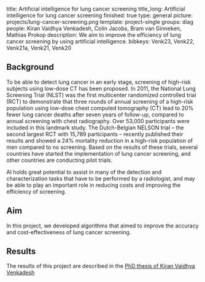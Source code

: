 title: Artificial intelligence for lung cancer screening
title_long: Artificial intelligence for lung cancer screening
finished: true
type: general
picture: projects/lung-cancer-screening.png
template: project-single
groups: diag
people: Kiran Vaidhya Venkadesh, Colin Jacobs, Bram van Ginneken, Mathias Prokop
description: We aim to improve the efficiency of lung cancer screening by using artificial intelligence. 
bibkeys: Venk23, Venk22, Venk21a, Venk21, Venk20

## Background
To be able to detect lung cancer in an early stage, screening of high-risk subjects using low-dose CT has been proposed. In 2011, the National Lung Screening Trial (NLST) was the first multicenter randomized controlled trial (RCT) to demonstrate that three rounds of annual screening of a high-risk population using low-dose chest computed tomography (CT) lead to 20% fewer lung cancer deaths after seven years of follow-up, compared to annual screening with chest radiography. Over 53,000 participants were included in this landmark study. The Dutch-Belgian NELSON trial – the second largest RCT with 15,789 participants – recently published their results and showed a 24% mortality reduction in a high-risk population of men compared to no screening. Based on the results of these trials, several countries have started the implementation of lung cancer screening, and other countries are conducting pilot trials. 

AI holds great potential to assist in many of the detection and characterization tasks that have to be performed by a radiologist, and may be able to play an important role in reducing costs and improving the efficiency of screening.

## Aim
In this project, we developed algorithms that aimed to improve the accuracy and cost-effectiveness of lung cancer screening.

## Results
The results of this project are described in the [PhD thesis of Kiran Vaidhya Venkadesh](https://www.diagnijmegen.nl/publications/venk24/)

